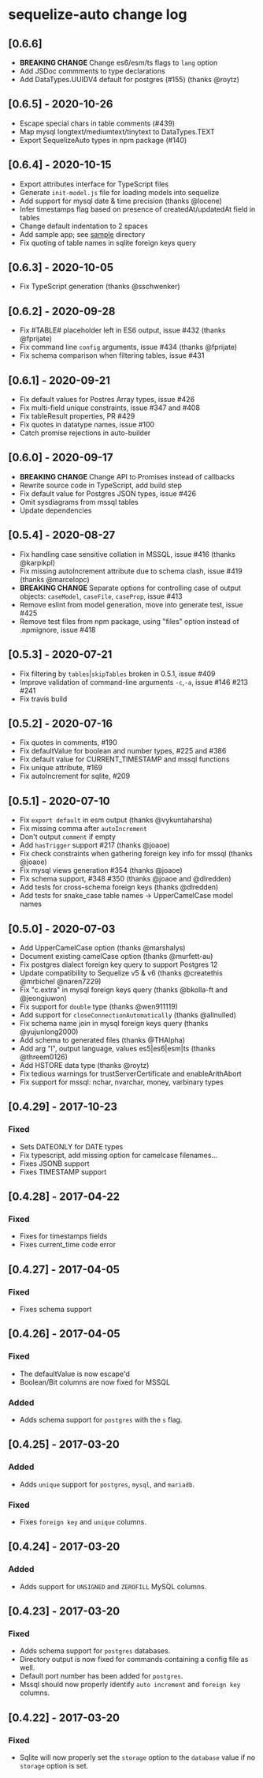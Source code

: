 # sequelize-auto change log

## [0.6.6]

 * **BREAKING CHANGE** Change es6/esm/ts flags to `lang` option
 * Add JSDoc commments to type declarations
 * Add DataTypes.UUIDV4 default for postgres (#155) (thanks @roytz)

## [0.6.5] - 2020-10-26

 * Escape special chars in table comments (#439)
 * Map mysql longtext/mediumtext/tinytext to DataTypes.TEXT
 * Export SequelizeAuto types in npm package (#140)

## [0.6.4] - 2020-10-15

* Export attributes interface for TypeScript files
* Generate `init-model.js` file for loading models into sequelize
* Add support for mysql date & time precision (thanks @locene)
* Infer timestamps flag based on presence of createdAt/updatedAt field in tables
* Change default indentation to 2 spaces
* Add sample app; see [sample](./sample) directory
* Fix quoting of table names in sqlite foreign keys query

## [0.6.3] - 2020-10-05

* Fix TypeScript generation (thanks @sschwenker)

## [0.6.2] - 2020-09-28

* Fix #TABLE# placeholder left in ES6 output, issue #432 (thanks @fprijate)
* Fix command line `config` arguments, issue #434 (thanks @fprijate)
* Fix schema comparison when filtering tables, issue #431

## [0.6.1] - 2020-09-21

* Fix default values for Postres Array types, issue #426
* Fix multi-field unique constraints, issue #347 and #408
* Fix tableResult properties, PR #429
* Fix quotes in datatype names, issue #100
* Catch promise rejections in auto-builder

## [0.6.0] - 2020-09-17

* **BREAKING CHANGE**  Change API to Promises instead of callbacks
* Rewrite source code in TypeScript, add build step
* Fix default value for Postgres JSON types, issue #426
* Omit sysdiagrams from mssql tables
* Update dependencies

## [0.5.4] - 2020-08-27

* Fix handling case sensitive collation in MSSQL, issue #416 (thanks @karpikpl)
* Fix missing autoIncrement attribute due to schema clash, issue #419 (thanks @marcelopc)
* **BREAKING CHANGE** Separate options for controlling case of output objects: `caseModel`, `caseFile`, `caseProp`, issue #413 
* Remove eslint from model generation, move into generate test, issue #425
* Remove test files from npm package, using "files" option instead of .npmignore, issue #418

## [0.5.3] - 2020-07-21

* Fix filtering by `tables`|`skipTables` broken in 0.5.1, issue #409
* Improve validation of command-line arguments `-c`,`-a`, issue #146 #213 #241
* Fix travis build

## [0.5.2] - 2020-07-16

* Fix quotes in comments, #190
* Fix defaultValue for boolean and number types, #225 and #386
* Fix default value for CURRENT_TIMESTAMP and mssql functions
* Fix unique attribute, #169
* Fix autoIncrement for sqlite, #209

## [0.5.1] - 2020-07-10

* Fix `export default` in esm output (thanks @vykuntaharsha)
* Fix missing comma after `autoIncrement`
* Don't output `comment` if empty
* Add `hasTrigger` support #217 (thanks @joaoe)
* Fix check constraints when gathering foreign key info for mssql (thanks @joaoe)
* Fix mysql views generation #354 (thanks @joaoe)
* Fix schema support, #348 #350 (thanks @joaoe and @dlredden) 
* Add tests for cross-schema foreign keys (thanks @dlredden)
* Add tests for snake_case table names -> UpperCamelCase model names

## [0.5.0] - 2020-07-03

* Add UpperCamelCase option (thanks @marshalys)
* Document existing camelCase option (thanks @murfett-au)
* Fix postgres dialect foreign key query to support Postgres 12
* Update compatibility to Sequelize v5 & v6 (thanks @createthis @mrbichel @naren7229)
* Fix "c.extra" in mysql foreign keys query (thanks @bkolla-ft and @jeongjuwon)
* Fix support for `double` type (thanks @wen911119)
* Add support for `closeConnectionAutomatically` (thanks @allnulled)
* Fix schema name join in mysql foreign keys query (thanks @yujunlong2000) 
* Add schema to generated files (thanks @THAlpha)
* Add arg "l", output language, values es5|es6|esm|ts  (thanks @threem0126)
* Add HSTORE data type (thanks @roytz)
* Fix tedious warnings for trustServerCertificate and enableArithAbort
* Fix support for mssql: nchar, nvarchar, money, varbinary types


## [0.4.29] - 2017-10-23

### Fixed

* Sets DATEONLY for DATE types
* Fix typescript, add missing option for camelcase filenames...
* Fixes JSONB support
* Fixes TIMESTAMP support

## [0.4.28] - 2017-04-22

### Fixed

* Fixes for timestamps fields
* Fixes current_time code error

## [0.4.27] - 2017-04-05

### Fixed

* Fixes schema support

## [0.4.26] - 2017-04-05

### Fixed

* The defaultValue is now escape'd
* Boolean/Bit columns are now fixed for MSSQL

### Added

* Adds schema support for `postgres` with the `s` flag.

## [0.4.25] - 2017-03-20

### Added

* Adds `unique` support for `postgres`, `mysql`, and `mariadb`.

### Fixed

* Fixes `foreign key` and `unique` columns.

## [0.4.24] - 2017-03-20

### Added

* Adds support for `UNSIGNED` and `ZEROFILL` MySQL columns.

## [0.4.23] - 2017-03-20

### Fixed

* Adds schema support for `postgres` databases.
* Directory output is now fixed for commands containing a config file as well.
* Default port number has been added for `postgres`.
* Mssql should now properly identify `auto increment` and `foreign key` columns.

## [0.4.22] - 2017-03-20

### Fixed

* Sqlite will now properly set the `storage` option to the `database` value if no `storage` option is set.
